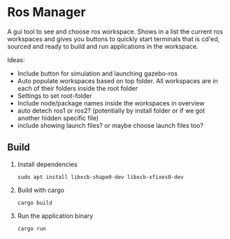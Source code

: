 # Ros Manager

A gui tool to see and choose ros workspace. Shows in a list the current ros workspaces and gives you buttons to quickly start terminals that is cd'ed, sourced and ready to build and run applications in the workspace. 

Ideas:  
* Include button for simulation and launching gazebo-ros   
* Auto populate workspaces based on top folder. All workspaces are in each of their folders inside the root folder  
* Settings to set root-folder  
* Include node/package names inside the workspaces in overview  
* auto detech ros1 or ros2? (potentially by install folder or if we got another hidden specific file)  
* include showing launch files? or maybe choose launch files too?

## Build

1. Install dependencies
    ```
    sudo apt install libxcb-shape0-dev libxcb-xfixes0-dev
    ```
2. Build with cargo
    ```
    cargo build
    ```
3. Run the application binary
     ```
     cargo run
     ```
